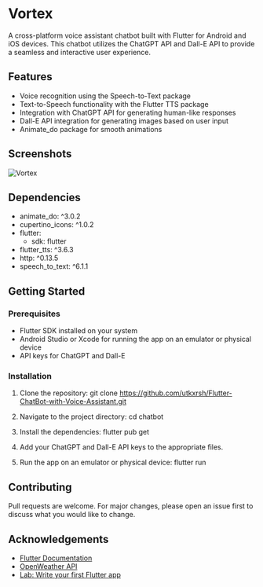 # Vortex

A cross-platform voice assistant chatbot built with Flutter for Android and iOS devices. This chatbot utilizes the ChatGPT API and Dall-E API to provide a seamless and interactive user experience.

## Features

- Voice recognition using the Speech-to-Text package
- Text-to-Speech functionality with the Flutter TTS package
- Integration with ChatGPT API for generating human-like responses
- Dall-E API integration for generating images based on user input
- Animate_do package for smooth animations

## Screenshots

![Vortex](https://postimg.cc/mtCgkDSp "Vortex- Voice Assistant")
## Dependencies

- animate_do: ^3.0.2
- cupertino_icons: ^1.0.2
- flutter:
  - sdk: flutter
- flutter_tts: ^3.6.3
- http: ^0.13.5
- speech_to_text: ^6.1.1

## Getting Started

### Prerequisites

- Flutter SDK installed on your system
- Android Studio or Xcode for running the app on an emulator or physical device
- API keys for ChatGPT and Dall-E

### Installation

1. Clone the repository:
git clone https://github.com/utkxrsh/Flutter-ChatBot-with-Voice-Assistant.git
2. Navigate to the project directory:
cd chatbot
3. Install the dependencies:
flutter pub get
4. Add your ChatGPT and Dall-E API keys to the appropriate files.

5. Run the app on an emulator or physical device:
flutter run

## Contributing

Pull requests are welcome. For major changes, please open an issue first to discuss what you would like to change.

## Acknowledgements

 - [Flutter Documentation](https://docs.flutter.dev)
 - [OpenWeather API](https://openweathermap.org/api)
 - [Lab: Write your first Flutter app](https://docs.flutter.dev/get-started/codelab)



